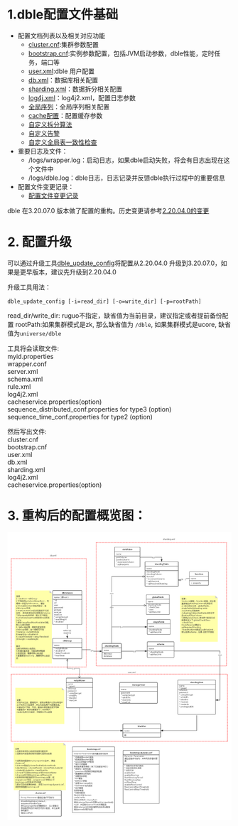 # 1.dble配置文件基础   
+ 配置文档列表以及相关对应功能
    - [cluster.cnf](1.01_cluster.cnf.md):集群参数配置
    - [bootstrap.cnf](1.02_bootstrap.cnf.md):实例参数配置，包括JVM启动参数，dble性能，定时任务，端口等 
    - [user.xml](1.03_user.xml.md):dble 用户配置
    - [db.xml](1.04_db.xml.md)：数据库相关配置
    - [sharding.xml](1.05_sharding.xml.md)：数据拆分相关配置
    - [log4j.xml](1.06_log4j2.xml.md)：log4j2.xml，配置日志参数
    - [全局序列](1.07_global_sequence.md)：全局序列相关配置
    - [cache配置](1.08_cache.md)：配置缓存参数
	- [自定义拆分算法](1.09_dble_route_function_spec.md)
	- [自定义告警](1.11_customized_alert.md)
	- [自定义全局表一致性检查](1.12_customized_global_table_check.md)
+ 重要日志及文件：
    - /logs/wrapper.log：启动日志，如果dble启动失败，将会有日志出现在这个文件中
    - /logs/dble.log：dble日志，日志记录并反馈dble执行过程中的重要信息
+ 配置文件变更记录：
	- [配置文件变更记录](1.10_version_change.md)

dble 在3.20.07.0 版本做了配置的重构。历史变更请参考[2.20.04.0的变更](https://github.com/actiontech/dble-docs-cn/blob/2.20.04.1/tag/1.config_file/1.10_version_change.md)
# 2. 配置升级
可以通过升级工具[dble_update_config](pic/dble_update_config)将配置从2.20.04.0 升级到3.20.07.0，如果是更早版本，建议先升级到2.20.04.0

升级工具用法：

```
dble_update_config [-i=read_dir] [-o=write_dir] [-p=rootPath]
```
read_dir/write_dir: ruguo不指定，缺省值为当前目录，建议指定或者提前备份配置
rootPath:如果集群模式是zk, 那么缺省值为  `/dble`,  如果集群模式是ucore, 缺省值为`universe/dble`

工具将会读取文件:  
myid.properties  
wrapper.conf  
server.xml  
schema.xml  
rule.xml  
log4j2.xml  
cacheservice.properties(option)  
sequence_distributed_conf.properties for type3 (option)  
sequence_time_conf.properties for type2 (option)   

然后写出文件:  
cluster.cnf  
bootstrap.cnf  
user.xml  
db.xml  
sharding.xml  
log4j2.xml   
cacheservice.properties(option)   


# 3. 重构后的配置概览图：  
![配置概览图](pic/3.20.07.0_config.png)

